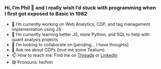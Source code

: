### Hi, I’m Phil 👋 and I really wish I’d stuck with programming when I first got exposed to Basic in 1982

- 🔭 I’m currently working on Web Analytics, CDP, and tag management implementation using JS
- 🌱 I’m currently learning better JS, more Python, and SQL to help with quant analysis projects
- 👯 I’m looking to collaborate on [pending… I have thoughts]
- 💬 Ask me about CDPs (love me some Tealium)
- 📫 How to reach me: Find me on [Threads](https://www.threads.net/@transparenceweb) or [LinkedIn](https://www.linkedin.com/in/philipdwright/)
- 😄 Pronouns: he/him
